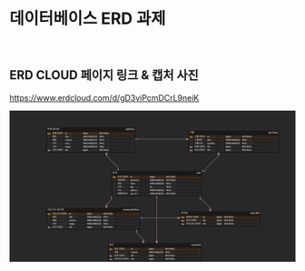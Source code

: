 # 데이터베이스 ERD 과제
<br>

## ERD CLOUD 페이지 링크 & 캡처 사진
https://www.erdcloud.com/d/gD3viPcmDCrL9neiK

![alt text](SellingCommunity_ERD.png)